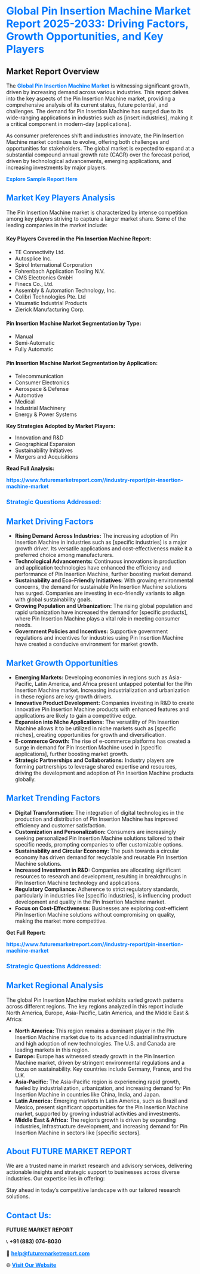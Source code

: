 <h1 style="color: #007BFF;">Global Pin Insertion Machine Market Report 2025-2033: Driving Factors, Growth Opportunities, and Key Players</h1>

<section id="overview">
<h2>Market Report Overview</h2>
<p>The <a href="https://www.futuremarketreport.com//industry-report/pin-insertion-machine-market" style="color: #007BFF; text-decoration: none;"><strong>Global Pin Insertion Machine Market</strong></a> is witnessing significant growth, driven by increasing demand across various industries. This report delves into the key aspects of the Pin Insertion Machine market, providing a comprehensive analysis of its current status, future potential, and challenges. The demand for Pin Insertion Machine has surged due to its wide-ranging applications in industries such as [insert industries], making it a critical component in modern-day [applications].</p>
<p>As consumer preferences shift and industries innovate, the Pin Insertion Machine market continues to evolve, offering both challenges and opportunities for stakeholders. The global market is expected to expand at a substantial compound annual growth rate (CAGR) over the forecast period, driven by technological advancements, emerging applications, and increasing investments by major players.</p>
</section>

<section id="overview">
<p><a href="https://www.futuremarketreport.com//request-sample/reportId=53781" style="color: #007BFF; text-decoration: none;"><strong>Explore Sample Report Here</strong></a></p>
</section>

<section id="key-players">
<h2 style="color: #007BFF;">Market Key Players Analysis</h2>
<p>The Pin Insertion Machine market is characterized by intense competition among key players striving to capture a larger market share. Some of the leading companies in the market include:</p>
<h4>Key Players Covered in the Pin Insertion Machine Report:</h4>
<ul><li>TE Connectivity Ltd.</li><li>Autosplice Inc.</li><li>Spirol International Corporation</li><li>Fohrenbach Application Tooling N.V.</li><li>CMS Electronics GmbH</li><li>Finecs Co., Ltd.</li><li>Assembly &amp; Automation Technology, Inc.</li><li>Colibri Technologies Pte. Ltd</li><li>Visumatic Industrial Products</li><li>Zierick Manufacturing Corp.</li></ul>
<h4>Pin Insertion Machine Market Segmentation by Type:</h4>
<ul><li>Manual</li><li>Semi-Automatic</li><li>Fully Automatic</li></ul>

<h4>Pin Insertion Machine Market Segmentation by Application:</h4>
<ul><li>Telecommunication</li><li>Consumer Electronics</li><li>Aerospace &amp; Defense</li><li>Automotive</li><li>Medical</li><li>Industrial Machinery</li><li>Energy &amp; Power Systems</li></ul>
<p><strong>Key Strategies Adopted by Market Players:</strong></p>
<ul>
<li>Innovation and R&D</li>
<li>Geographical Expansion</li>
<li>Sustainability Initiatives</li>
<li>Mergers and Acquisitions</li>
</ul>
</section>

<section>
<p><strong>Read Full Analysis: </strong></p><a href="https://www.futuremarketreport.com//industry-report/pin-insertion-machine-market" style="color: #007BFF; text-decoration: none;"><strong>https://www.futuremarketreport.com//industry-report/pin-insertion-machine-market</strong></a>
<h3 style="color: #007BFF;">Strategic Questions Addressed:</h3>
</section>

<section id="driving-factors">
<h2 style="color: #007BFF;">Market Driving Factors</h2>
<ul>
<li><strong>Rising Demand Across Industries:</strong> The increasing adoption of Pin Insertion Machine in industries such as [specific industries] is a major growth driver. Its versatile applications and cost-effectiveness make it a preferred choice among manufacturers.</li>
<li><strong>Technological Advancements:</strong> Continuous innovations in production and application technologies have enhanced the efficiency and performance of Pin Insertion Machine, further boosting market demand.</li>
<li><strong>Sustainability and Eco-Friendly Initiatives:</strong> With growing environmental concerns, the demand for sustainable Pin Insertion Machine solutions has surged. Companies are investing in eco-friendly variants to align with global sustainability goals.</li>
<li><strong>Growing Population and Urbanization:</strong> The rising global population and rapid urbanization have increased the demand for [specific products], where Pin Insertion Machine plays a vital role in meeting consumer needs.</li>
<li><strong>Government Policies and Incentives:</strong> Supportive government regulations and incentives for industries using Pin Insertion Machine have created a conducive environment for market growth.</li>
</ul>
</section>

<section id="growth-opportunities">
<h2 style="color: #007BFF;">Market Growth Opportunities</h2>
<ul>
<li><strong>Emerging Markets:</strong> Developing economies in regions such as Asia-Pacific, Latin America, and Africa present untapped potential for the Pin Insertion Machine market. Increasing industrialization and urbanization in these regions are key growth drivers.</li>
<li><strong>Innovative Product Development:</strong> Companies investing in R&D to create innovative Pin Insertion Machine products with enhanced features and applications are likely to gain a competitive edge.</li>
<li><strong>Expansion into Niche Applications:</strong> The versatility of Pin Insertion Machine allows it to be utilized in niche markets such as [specific niches], creating opportunities for growth and diversification.</li>
<li><strong>E-commerce Growth:</strong> The rise of e-commerce platforms has created a surge in demand for Pin Insertion Machine used in [specific applications], further boosting market growth.</li>
<li><strong>Strategic Partnerships and Collaborations:</strong> Industry players are forming partnerships to leverage shared expertise and resources, driving the development and adoption of Pin Insertion Machine products globally.</li>
</ul>
</section>

<section id="trending-factors">
<h2 style="color: #007BFF;">Market Trending Factors</h2>
<ul>
<li><strong>Digital Transformation:</strong> The integration of digital technologies in the production and distribution of Pin Insertion Machine has improved efficiency and customer satisfaction.</li>
<li><strong>Customization and Personalization:</strong> Consumers are increasingly seeking personalized Pin Insertion Machine solutions tailored to their specific needs, prompting companies to offer customizable options.</li>
<li><strong>Sustainability and Circular Economy:</strong> The push towards a circular economy has driven demand for recyclable and reusable Pin Insertion Machine solutions.</li>
<li><strong>Increased Investment in R&D:</strong> Companies are allocating significant resources to research and development, resulting in breakthroughs in Pin Insertion Machine technology and applications.</li>
<li><strong>Regulatory Compliance:</strong> Adherence to strict regulatory standards, particularly in industries like [specific industries], is influencing product development and quality in the Pin Insertion Machine market.</li>
<li><strong>Focus on Cost-Effectiveness:</strong> Businesses are exploring cost-efficient Pin Insertion Machine solutions without compromising on quality, making the market more competitive.</li>
</ul>
</section>

<section>
<p><strong>Get Full Report: </strong></p><a href="https://www.futuremarketreport.com//industry-report/pin-insertion-machine-market" style="color: #007BFF; text-decoration: none;"><strong>https://www.futuremarketreport.com//industry-report/pin-insertion-machine-market</strong></a>
<h3 style="color: #007BFF;">Strategic Questions Addressed:</h3>
</section>


<section id="regional-analysis">
<h2 style="color: #007BFF;">Market Regional Analysis</h2>
<p>The global Pin Insertion Machine market exhibits varied growth patterns across different regions. The key regions analyzed in this report include North America, Europe, Asia-Pacific, Latin America, and the Middle East & Africa:</p>
<ul>
<li><strong>North America:</strong> This region remains a dominant player in the Pin Insertion Machine market due to its advanced industrial infrastructure and high adoption of new technologies. The U.S. and Canada are leading markets in this region.</li>
<li><strong>Europe:</strong> Europe has witnessed steady growth in the Pin Insertion Machine market, driven by stringent environmental regulations and a focus on sustainability. Key countries include Germany, France, and the U.K.</li>
<li><strong>Asia-Pacific:</strong> The Asia-Pacific region is experiencing rapid growth, fueled by industrialization, urbanization, and increasing demand for Pin Insertion Machine in countries like China, India, and Japan.</li>
<li><strong>Latin America:</strong> Emerging markets in Latin America, such as Brazil and Mexico, present significant opportunities for the Pin Insertion Machine market, supported by growing industrial activities and investments.</li>
<li><strong>Middle East & Africa:</strong> The region’s growth is driven by expanding industries, infrastructure development, and increasing demand for Pin Insertion Machine in sectors like [specific sectors].</li>
</ul>
</section>

<footer>
<h2 style="color: #007BFF;">About FUTURE MARKET REPORT</h2>
<p>We are a trusted name in market research and advisory services, delivering actionable insights and strategic support to businesses across diverse industries. Our expertise lies in offering:</p>

<p>Stay ahead in today’s competitive landscape with our tailored research solutions.</p>

<h2 style="color: #007BFF;">Contact Us:</h2>
<p><strong>FUTURE MARKET REPORT</strong></p>
<p>📞 <strong>+91 (883) 074-8030</strong></p>
<p>📧 <strong><a href="mailto:help@futuremarketreport.com" style="color: #007BFF;">help@futuremarketreport.com</a></strong></p>
<p>🌐 <strong><a href="https://www.futuremarketreport.com/" style="color: #007BFF;">Visit Our Website</a></strong></p>
</footer>